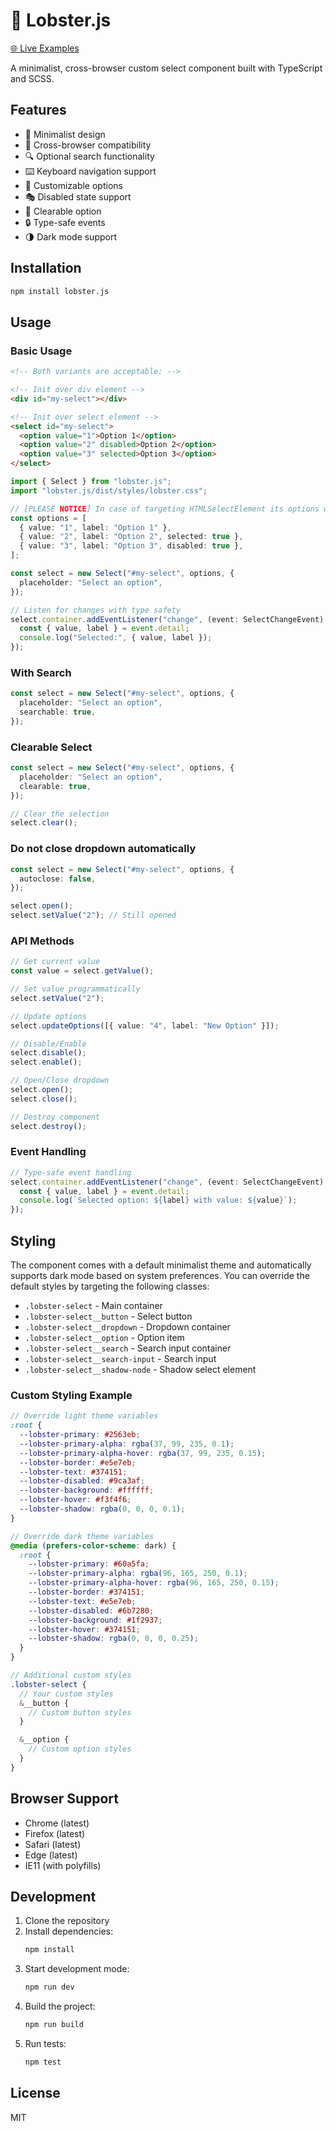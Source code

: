 # 🦞 Lobster.js

[🌐 Live Examples](https://antishov.github.io/lobster.js/examples/)

A minimalist, cross-browser custom select component built with TypeScript and SCSS.

## Features

- 🎨 Minimalist design
- 📱 Cross-browser compatibility
- 🔍 Optional search functionality
- ⌨️ Keyboard navigation support
- 🎯 Customizable options
- 🎭 Disabled state support
- 🧹 Clearable option
- 🔒 Type-safe events
- 🌗 Dark mode support

## Installation

```bash
npm install lobster.js
```

## Usage

### Basic Usage

```html
<!-- Both variants are acceptable: -->

<!-- Init over div element -->
<div id="my-select"></div>

<!-- Init over select element -->
<select id="my-select">
  <option value="1">Option 1</option>
  <option value="2" disabled>Option 2</option>
  <option value="3" selected>Option 3</option>
</select>
```

```typescript
import { Select } from "lobster.js";
import "lobster.js/dist/styles/lobster.css";

// [PLEASE NOTICE] In case of targeting HTMLSelectElement its options would be overwritten by these values. Leave options array empty if you don't want to overwrite them
const options = [
  { value: "1", label: "Option 1" },
  { value: "2", label: "Option 2", selected: true },
  { value: "3", label: "Option 3", disabled: true },
];

const select = new Select("#my-select", options, {
  placeholder: "Select an option",
});

// Listen for changes with type safety
select.container.addEventListener("change", (event: SelectChangeEvent) => {
  const { value, label } = event.detail;
  console.log("Selected:", { value, label });
});
```

### With Search

```typescript
const select = new Select("#my-select", options, {
  placeholder: "Select an option",
  searchable: true,
});
```

### Clearable Select

```typescript
const select = new Select("#my-select", options, {
  placeholder: "Select an option",
  clearable: true,
});

// Clear the selection
select.clear();
```

### Do not close dropdown automatically

```typescript
const select = new Select("#my-select", options, {
  autoclose: false,
});

select.open();
select.setValue("2"); // Still opened
```

### API Methods

```typescript
// Get current value
const value = select.getValue();

// Set value programmatically
select.setValue("2");

// Update options
select.updateOptions([{ value: "4", label: "New Option" }]);

// Disable/Enable
select.disable();
select.enable();

// Open/Close dropdown
select.open();
select.close();

// Destroy component
select.destroy();
```

### Event Handling

```typescript
// Type-safe event handling
select.container.addEventListener("change", (event: SelectChangeEvent) => {
  const { value, label } = event.detail;
  console.log(`Selected option: ${label} with value: ${value}`);
});
```

## Styling

The component comes with a default minimalist theme and automatically supports dark mode based on system preferences. You can override the default styles by targeting the following classes:

- `.lobster-select` - Main container
- `.lobster-select__button` - Select button
- `.lobster-select__dropdown` - Dropdown container
- `.lobster-select__option` - Option item
- `.lobster-select__search` - Search input container
- `.lobster-select__search-input` - Search input
- `.lobster-select__shadow-node` - Shadow select element

### Custom Styling Example

```scss
// Override light theme variables
:root {
  --lobster-primary: #2563eb;
  --lobster-primary-alpha: rgba(37, 99, 235, 0.1);
  --lobster-primary-alpha-hover: rgba(37, 99, 235, 0.15);
  --lobster-border: #e5e7eb;
  --lobster-text: #374151;
  --lobster-disabled: #9ca3af;
  --lobster-background: #ffffff;
  --lobster-hover: #f3f4f6;
  --lobster-shadow: rgba(0, 0, 0, 0.1);
}

// Override dark theme variables
@media (prefers-color-scheme: dark) {
  :root {
    --lobster-primary: #60a5fa;
    --lobster-primary-alpha: rgba(96, 165, 250, 0.1);
    --lobster-primary-alpha-hover: rgba(96, 165, 250, 0.15);
    --lobster-border: #374151;
    --lobster-text: #e5e7eb;
    --lobster-disabled: #6b7280;
    --lobster-background: #1f2937;
    --lobster-hover: #374151;
    --lobster-shadow: rgba(0, 0, 0, 0.25);
  }
}

// Additional custom styles
.lobster-select {
  // Your custom styles
  &__button {
    // Custom button styles
  }

  &__option {
    // Custom option styles
  }
}
```

## Browser Support

- Chrome (latest)
- Firefox (latest)
- Safari (latest)
- Edge (latest)
- IE11 (with polyfills)

## Development

1. Clone the repository
2. Install dependencies:
   ```bash
   npm install
   ```
3. Start development mode:
   ```bash
   npm run dev
   ```
4. Build the project:
   ```bash
   npm run build
   ```
5. Run tests:
   ```bash
   npm test
   ```

## License

MIT
